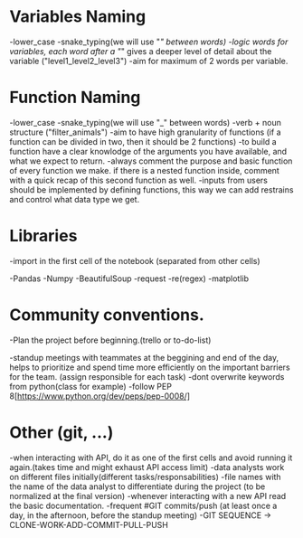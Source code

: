 # Variables Naming

-lower_case
-snake_typing(we will use "_" between words)
-logic words for variables, each word after a "_" gives a deeper level of detail about the
variable ("level1_level2_level3")
-aim for maximum of 2 words per variable.


# Function Naming

-lower_case
-snake_typing(we will use "_" between words)
-verb + noun structure ("filter_animals")
-aim to have high granularity of functions (if a function can be divided in two, then it should be 2 functions)
-to build a function have a clear knowlodge of the arguments you have available, and what we
expect to return.
-always comment the purpose and basic function of every function we make. if there is a nested
function inside, comment with a quick recap of this second function as well.
-inputs from users should be implemented by defining functions, this way we can add restrains
and control what data type we get.

# Libraries

-import in the first cell of the notebook (separated from other cells)

-Pandas
-Numpy
-BeautifulSoup
-request
-re(regex)
-matplotlib


# Community conventions.

-Plan the project before beginning.(trello or to-do-list)

-standup meetings with teammates at the beggining and end of the day, helps to prioritize and spend time more efficiently on the important barriers for the team. (assign responsible
for each task)
-dont overwrite keywords from python(class for example)
-follow PEP 8[https://www.python.org/dev/peps/pep-0008/]


# Other (git, ...)

-when interacting with API, do it as one of the first cells and avoid running it again.(takes time and might exhaust API access limit)
-data analysts work on different files initially(different tasks/responsabilities)
-file names with the name of the data analyst to differentiate during the project (to be normalized at the final version)
-whenever interacting with a new API read the basic documentation.
-frequent #GIT commits/push (at least once a day, in the afternoon, before the standup meeting) 
-GIT SEQUENCE -> CLONE-WORK-ADD-COMMIT-PULL-PUSH